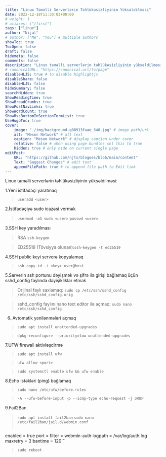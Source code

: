 ```yaml
---
title: "Linux Təməlli Serverlərin Təhlükəsizliyinin Yüksəldilməsi"
date: 2022-12-18T11:30:03+00:00
# weight: 1
# aliases: ["/first"]
tags: ["linux"]
author: "Nijat"
# author: ["Me", "You"] # multiple authors
showToc: true
TocOpen: false
draft: false
hidemeta: false
comments: false
description: "Linux təməlli serverlərin təhlükəsizliyinin yüksəldilməsi"
# canonicalURL: "https://canonical.url/to/page"
disableHLJS: true # to disable highlightjs
disableShare: false
disableHLJS: false
hideSummary: false
searchHidden: true
ShowReadingTime: true
ShowBreadCrumbs: true
ShowPostNavLinks: true
ShowWordCount: true
ShowRssButtonInSectionTermList: true
UseHugoToc: true
cover:
    image: "./img/background-g80913faae_640.jpg" # image path/url
    alt: "Meson Network" # alt text
    caption: "Meson Network" # display caption under cover
    relative: false # when using page bundles set this to true
    hidden: true # only hide on current single page
editPost:
    URL: "https://github.com/njts/blogoes/blob/main/content"
    Text: "Suggest Changes" # edit text
    appendFilePath: true # to append file path to Edit link
---
```

Linux təməlli serverlərin təhlükəsizliyinin yüksəldilməsi:

1.Yeni istifadəçi yaratmaq
> ```useradd <user>```

2.İstifadəçiyə sudo icazəsi vermək
> ```usermod -aG sudo <user>```
> ```passwd <user>```

3.SSH key yaradılması
> RSA ```ssh-keygen```

> ED25519 (Tövsiyyə olunan):```ssh-keygen -t ed25519```

4.SSH public keyi serverə kopyalamaq
> ```ssh-copy-id -i <key> user@host```

5.Serverin ssh portunu dəyişmək və şifrə ilə girişi bağlamaq üçün sshd_config faylında dəyişikliklər etmək

> Orijinal faylı saxlamaq:
```sudo cp /etc/ssh/sshd_config /etc/ssh/sshd_config.orig```

> sshd_config faylını nano text editor ilə açmaq:
> ```sudo nano /etc/ssh/sshd_config```

6. Avtomatik yenilənmələri açmaq 
> ```sudo apt install unattended-upgrades```

> ```dpkg-reconfigure --priority=low unattended-upgrades```

7.UFW firewall aktivləşdirmə
> ```sudo apt install ufw```

> ```ufw allow <port>```

> ```sudo systemctl enable ufw && ufw enable```

8.Echo istəkləri (ping) bağlamaq
> ```sudo nano /etc/ufw/before.rules```

> ```-A --ufw-before-input -p --icmp-type echo-request -j DROP```

9.Fail2Ban
> ```sudo apt install fail2ban```
> ```sudo nano /etc/fail2ban/jail.d/webmin.conf```
> ```[webmin-auth]
enabled = true
port    = <port>
filter  = webmin-auth
logpath  = /var/log/auth.log
maxretry = 3
bantime = 120```
> ```sudo reboot```
